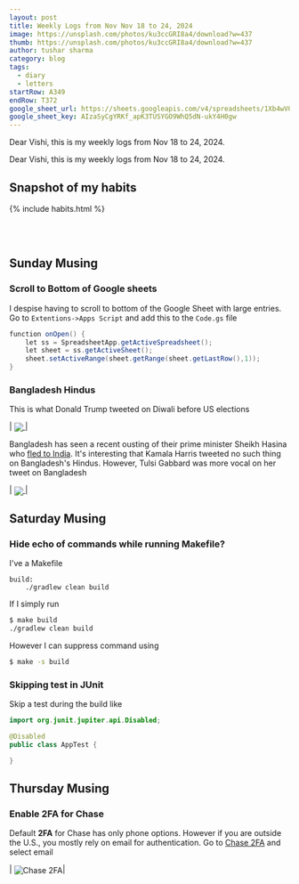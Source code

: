 ```yaml
---
layout: post
title: Weekly Logs from Nov Nov 18 to 24, 2024
image: https://unsplash.com/photos/ku3ccGRI8a4/download?w=437
thumb: https://unsplash.com/photos/ku3ccGRI8a4/download?w=437
author: tushar sharma
category: blog
tags:
  - diary
  - letters
startRow: A349
endRow: T372
google_sheet_url: https://sheets.googleapis.com/v4/spreadsheets/1Xb4wV0AOQiGWwXaciIBX-rkFebzg8DlAcRcClshyAnA/values/Habits!
google_sheet_key: AIzaSyCgYRKf_apK3TUSYGO9WhQ5dN-ukY4H0gw
---
```


Dear Vishi, this is my weekly logs from Nov 18 to 24, 2024.<!-- truncate_here -->

Dear Vishi, this is my weekly logs from Nov 18 to 24, 2024.

## Snapshot of my habits

{% include habits.html %}

<br/><br/>

## Sunday Musing 

### Scroll to Bottom of Google sheets

I despise having to scroll to bottom of the Google Sheet with large entries. Go to `Extentions->Apps Script` and add this to the `Code.gs` file 

```gs
function onOpen() {
    let ss = SpreadsheetApp.getActiveSpreadsheet();
    let sheet = ss.getActiveSheet();
    sheet.setActiveRange(sheet.getRange(sheet.getLastRow(),1));
}
```

### Bangladesh Hindus

This is what Donald Trump tweeted on Diwali before US elections

| <a href="https://x.com/realDonaldTrump/status/1852033622494105832"><img align="center"  loading="lazy" src="{{ root_url }}/img/TrumpTweetDiwali.png" /> </a>|

Bangladesh has seen a recent ousting of their prime minister Sheikh Hasina who [fled to India](https://thediplomat.com/2024/08/violence-in-bangladesh-after-hasinas-ouster-stirs-fear-among-hindu-minority/). It's interesting that Kamala Harris tweeted no such thing on Bangladesh's Hindus. However, Tulsi Gabbard was more vocal on her tweet on Bangladesh

| <a href="https://x.com/TulsiGabbard/status/1450975896920203267"><img align="center"  loading="lazy" src="{{ root_url }}/img/TulsiTweet.png" /> </a>|


## Saturday Musing

### Hide echo of commands while running Makefile?

I've a Makefile

```
build:
	./gradlew clean build
```

If I simply run

```bash
$ make build
./gradlew clean build
```

However I can suppress command using 

```bash
$ make -s build
```

### Skipping test in JUnit

Skip a test during the build like

```java
import org.junit.jupiter.api.Disabled;

@Disabled 
public class AppTest {

}
```

## Thursday Musing

### Enable 2FA for Chase

Default **2FA** for Chase has only phone options. However if you are outside the U.S., you mostly rely on email for authentication. Go to [Chase 2FA](https://medium.com/r/?url=https%3A%2F%2Fsecure.chase.com%2Fweb%2Fauth%2Fdashboard%23%2Fdashboard%2FmyDevices%2FauthSecurity%2FtwoFactorAuthentication) and select email

| <img align="center"  loading="lazy" src="{{ root_url }}/img/2fa.png" alt="Chase 2FA" />|

